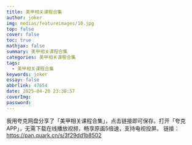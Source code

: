 ```yaml
---
title: 美甲相关课程合集
author: joker
img: medias/featureimages/10.jpg
top: false
cover: false
toc: true
mathjax: false
summary: 美甲相关课程合集
categories: 美甲相关课程合集
tags:
  - 美甲相关课程合集
keywords: joker
essay: false
abbrlink: 47654
date: 2025-04-20 23:38:57
coverImg:
password:
---
```


我用夸克网盘分享了「美甲相关课程合集」，点击链接即可保存。打开「夸克APP」，无需下载在线播放视频，畅享原画5倍速，支持电视投屏。
链接：https://pan.quark.cn/s/3f29dd1b8502
